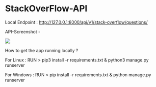 # StackOverFlow-API

Local Endpoint : http://127.0.0.1:8000/api/v1/stack-overflow/questions/

API-Screenshot - 

![](working-screenshots/screenshot.png)

How to get the app running locally ?

For Linux : RUN > pip3 install -r requirements.txt & python3 manage.py runserver

For Windows : RUN > pip install -r requirements.txt & python manage.py runserver

